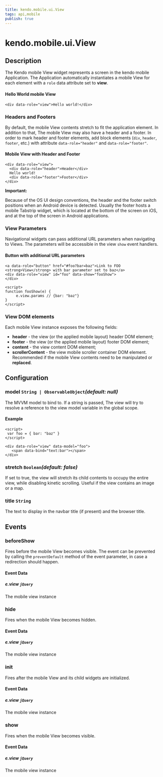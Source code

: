 ```yaml
---
title: kendo.mobile.ui.View
tags: api,mobile
publish: true
---
```


# kendo.mobile.ui.View

## Description



The Kendo mobile View widget represents a screen in the kendo mobile Application. The
Application automatically instantiates a mobile View for each element with a `role` data attribute set
to **view**.

#### Hello World mobile View

    <div data-role="view">Hello world!</div>

### Headers and Footers

By default, the mobile View contents stretch to fit the application element.
In addition to that, The mobile View may also have a header and a footer.
In order to mark header and footer elements, add block elements (`div`, `header`, `footer`, etc.) with attribute `data-role="header"` and
`data-role="footer"`. 

#### Mobile View with Header and Footer

    <div data-role="view">
      <div data-role="header">Header</div>
      Hello world!
      <div data-role="footer">Footer</div>
    </div>

**Important:**


Because of the OS UI design conventions, the header and the footer switch positions when an Android device is detected.
Usually the footer hosts a mobile Tabstrip widget, which is located at the bottom of the screen on iOS,
and at the top of the screen in Android applications.  

### View Parameters

Navigational widgets can pass additional URL parameters when navigating to Views. The parameters will be accessible in the  view `show` event handlers.

#### Button with additional URL parameters

    <a data-role="button" href="#foo?bar=baz">Link to FOO <strong>View</strong> with bar parameter set to baz</a>
    <div data-role="view" id="foo" data-show="fooShow">
    </div>
    
    <script>
    function fooShow(e) {
         e.view.params // {bar: "baz"}
    }
    </script>

### View DOM elements

Each mobile View instance exposes the following fields:

*   **header** - the view (or the applied mobile layout) header DOM element;
*   **footer** - the view (or the applied mobile layout) footer DOM element;
*   **content** - the view content DOM element;
*   **scrollerContent** - the view mobile scroller container DOM element. Recommended if the mobile View
 contents need to be manipulated or **replaced**.

## Configuration

### model `String | ObservableObject`*(default: null)*

 The MVVM model to bind to. If a string is passed, The view
will try to resolve a reference to the view model variable in the global scope.

#### Example

    <script>
     var foo = { bar: "baz" }
    </script>
    
    <div data-role="view" data-model="foo">
       <span data-bind="text:bar"></span>
    </div>

### stretch `Boolean`*(default: false)*

 If set to true, the view will stretch its child contents to occupy the entire view, while disabling kinetic scrolling.
Useful if the view contains an image or a map.

### title `String`

 The text to display in the navbar title (if present) and the browser title.

## Events

### beforeShow

Fires before the mobile View becomes visible. The event can be prevented by calling the `preventDefault` method of the event parameter, in case a redirection should happen.

#### Event Data

##### e.view `jQuery`

The mobile view instance

### hide

Fires when the mobile View becomes hidden.

#### Event Data

##### e.view `jQuery`

The mobile view instance

### init

Fires after the mobile View and its child widgets are initialized.

#### Event Data

##### e.view `jQuery`

The mobile view instance

### show

Fires when the mobile View becomes visible.

#### Event Data

##### e.view `jQuery`

The mobile view instance